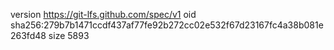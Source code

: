 version https://git-lfs.github.com/spec/v1
oid sha256:279b7b1471ccdf437af77fe92b272cc02e532f67d23167fc4a38b081e263fd48
size 5893
